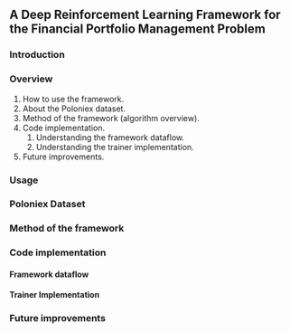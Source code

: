 ## A Deep Reinforcement Learning Framework for the Financial Portfolio Management Problem

### Introduction

### Overview

1. How to use the framework.
2. About the Poloniex dataset.
3. Method of the framework (algorithm overview).
4. Code implementation.
   1. Understanding the framework dataflow.
   2. Understanding the trainer implementation.
5. Future improvements.

### Usage

### Poloniex Dataset

### Method of the framework

### Code implementation

#### Framework dataflow

#### Trainer Implementation

### Future improvements
